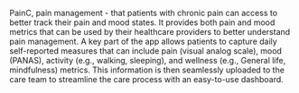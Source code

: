 PainC, pain management - that patients with chronic pain can access to better track their pain and mood states. It provides both pain and mood metrics that can be used by their healthcare providers to better understand pain management. A key part of the app allows patients to capture daily self-reported measures that can include pain (visual analog scale), mood (PANAS), activity (e.g., walking, sleeping), and wellness (e.g., General life, mindfulness) metrics. This information is then seamlessly uploaded to the care team to streamline the care process with an easy-to-use dashboard.
